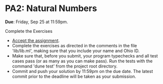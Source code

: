 # PA2: Natural Numbers

**Due**: Friday, Sep 25 at 11:59pm.

Complete the Exercises

* [Accept the assignment](https://classroom.github.com/a/T8KPCeXt).
* Complete the exercises as directed in the comments in the file 'lib/lib.ml', making sure that you include your name and Ohio ID.
* Make sure that, before you submit, your program typechecks and all test cases pass (or as many as you can make pass). Run the tests with the command 'dune test' from the project root directory.
* Commit and push your solution by 11:59pm on the due date. The latest commit prior to the deadline will be taken as your submission.
